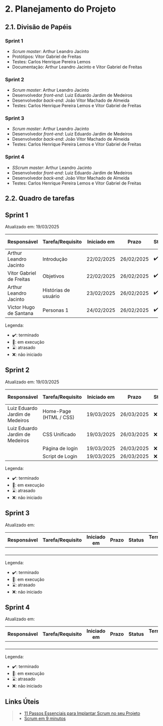 # 2. Planejamento do Projeto

## 2.1. Divisão de Papéis

### Sprint 1

- *Scrum master*: Arthur Leandro Jacinto
- Protótipos: Vitor Gabriel de Freitas
- Testes: Carlos Henrique Pereira Lemos
- Documentação: Arthur Leandro Jacinto e Vitor Gabriel de Freitas

### Sprint 2

- *Scrum master*: Arthur Leandro Jacinto
- Desenvolvedor *front-end*: Luiz Eduardo Jardim de Medeiros
- Desenvolvedor *back-end*: João Vitor Machado de Almeida
- Testes: Carlos Henrique Pereira Lemos e Vitor Gabriel de Freitas

### Sprint 3

- *Scrum master*: Arthur Leandro Jacinto
- Desenvolvedor *front-end*: Luiz Eduardo Jardim de Medeiros
- Desenvolvedor *back-end*: João Vitor Machado de Almeida
- Testes: Carlos Henrique Pereira Lemos e Vitor Gabriel de Freitas

### Sprint 4

- *SScrum master*: Arthur Leandro Jacinto
- Desenvolvedor *front-end*: Luiz Eduardo Jardim de Medeiros
- Desenvolvedor *back-end*: João Vitor Machado de Almeida
- Testes: Carlos Henrique Pereira Lemos e Vitor Gabriel de Freitas

## 2.2. Quadro de tarefas

## Sprint 1

Atualizado em: 19/03/2025

| Responsável | Tarefa/Requisito | Iniciado em | Prazo | Status | Terminado em |
| --- | --- | --- | --- | --- | --- |
| Arthur Leandro Jacinto | Introdução | 22/02/2025 | 26/02/2025 | ✔️ | 26/02/2025 |
| Vitor Gabriel de Freitas | Objetivos | 22/02/2025 | 26/02/2025 | ✔️ | 26/02/2025 |
| Arthur Leandro Jacinto | Histórias de usuário | 23/02/2025 | 26/02/2025 | ✔️ | 26/02/2025 |
| Victor Hugo de Santana | Personas 1 | 24/02/2025 | 26/02/2025 | ✔️ | 26/02/2025 |

Legenda:

- ✔️: terminado
- 📝: em execução
- ⌛: atrasado
- ❌: não iniciado

## Sprint 2

Atualizado em: 19/03/2025

| Responsável | Tarefa/Requisito | Iniciado em | Prazo | Status | Terminado em |
| --- | --- | --- | --- | --- | --- |
| Luiz Eduardo Jardim de Medeiros | Home-Page (HTML / CSS) | 19/03/2025 | 26/03/2025 | ❌ |  |
| Luiz Eduardo Jardim de Medeiros | CSS Unificado | 19/03/2025 | 26/03/2025 | ❌ |  |
|  | Página de login | 19/03/2025 | 26/03/2025 | ❌ |  |
|  | Script de Login | 19/03/2025 | 26/03/2025 | ❌ |  |

Legenda:

- ✔️: terminado
- 📝: em execução
- ⌛: atrasado
- ❌: não iniciado

## Sprint 3

Atualizado em:

| Responsável | Tarefa/Requisito | Iniciado em | Prazo | Status | Terminado em |
| --- | --- | --- | --- | --- | --- |
|  |  |  |  |  |  |
|  |  |  |  |  |  |
|  |  |  |  |  |  |
|  |  |  |  |  |  |

Legenda:

- ✔️: terminado
- 📝: em execução
- ⌛: atrasado
- ❌: não iniciado

## Sprint 4

Atualizado em:

| Responsável | Tarefa/Requisito | Iniciado em | Prazo | Status | Terminado em |
| --- | --- | --- | --- | --- | --- |
|  |  |  |  |  |  |
|  |  |  |  |  |  |
|  |  |  |  |  |  |
|  |  |  |  |  |  |

Legenda:

- ✔️: terminado
- 📝: em execução
- ⌛: atrasado
- ❌: não iniciado

## Links Úteis
> - [11 Passos Essenciais para Implantar Scrum no seu Projeto](https://mindmaster.com.br/scrum-11-passos/)
> - [Scrum em 9 minutos](https://www.youtube.com/watch?v=XfvQWnRgxG0)
